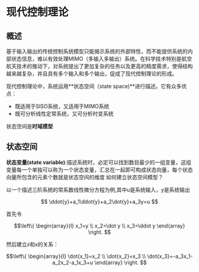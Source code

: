# 现代控制理论

## 概述

基于输入输出的传统控制系统模型只能揭示系统的外部特性，而不能提供系统的内部状态信息，难以有效处理MIMO（多输入多输出）系统。在科学技术特别是航空航天技术的推动下，对系统提出了更加复杂的任务以及更高的精度需求，使得结构越来越复杂，并且具有多个输入和多个输出，促成了现代控制理论的形成。

现代控制理论中，系统运用**状态空间（state space)**进行描述。它有众多优点：

+ 既适用于SISO系统，又适用于MIMO系统
+ 既可分析线性定常系统，又可分析时变系统

状态空间是**时域模型**

## 状态空间
**状态变量(state variable)**:描述系统时，必定可以找到数目最少的一组变量，这组变量每一个单独可以称为一个状态变量，汇总在一起即可构成状态向量，每个状态向量所包含的元素个数就是状态空间的维度
如何建立状态空间模型？

以一个描述三阶系统的常系数线性微分方程为例,其中u是系统输入，y是系统输出

$$ \ddot{y}+a_1\ddot{y}+a_2\dot{y}+a_3y=u $$

首先令

$$\left\{
\begin{array}{l}
    x_1=y  \\
    x_2=\dot y \\
    x_3=\ddot y 
\end{array}
\right.
$$

然后建立$\dot{x}$和x的关系：

$$\left\{
\begin{array}{l}
    \dot{x_1}=x_2 \\
    \dot{x_2}=x_3 \\
    \dot{x_3}=-a_3x_1-a_2x_2-a_1x_3+u
\end{array}
\right.
$$



